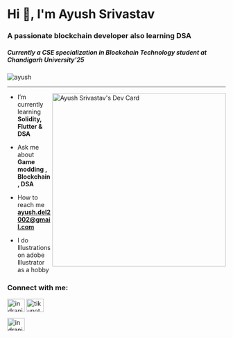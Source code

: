 <h1 align="left">Hi 👋, I'm Ayush Srivastav</h1>
<h3 align="left">A passionate blockchain developer also learning DSA</h3>
<h5>Currently a CSE specialization in Blockchain Technology student at Chandigarh University'25</h5>
<p align="left"> <img src="https://komarev.com/ghpvc/?username=kraken426&label=Profile%20views&color=0e75b6&style=for-the-badge" alt="ayush" /></p>
<hr/>
<a href="https://app.daily.dev/ayusus"><img align="right" src="https://github.com/kraken426/kraken426/blob/main/devcard.svg" width="400" alt="Ayush Srivastav's Dev Card"/></a>

-  I’m currently learning **Solidity, Flutter & DSA**

-  Ask me about **Game modding , Blockchain, DSA**

-  How to reach me **ayush.del2002@gmail.com**

-  I do Illustrations on adobe Illustrator as a hobby

<h3 align="left">Connect with me:</h3>
<p align="left">
<a href="https://www.linkedin.com/in/ayush-s-0a158b226/" target="blank"><img align="center" src="https://raw.githubusercontent.com/rahuldkjain/github-profile-readme-generator/master/src/images/icons/Social/linked-in-alt.svg" alt="indranilchutia" height="30" width="40" /></a>
<a href="https://twitter.com/notayushh" target="blank"><img align="center" src="https://raw.githubusercontent.com/rahuldkjain/github-profile-readme-generator/master/src/images/icons/Social/twitter.svg" alt="tikunotcoder" height="30" width="40" /></a>

<a href="https://www.linkedin.com/comm/mynetwork/discovery-see-all?usecase=PEOPLE_FOLLOWS&followMember=ayususs" target="_blank"><img align="center" src="![image](https://github.com/kraken426/kraken426/assets/67184260/cd1b3d6f-56e1-47ab-bb6c-90f98bd23fa6)
" alt="indranilchutia" height="30" width="40" /></a>
